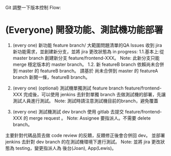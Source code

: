 Git 調整一下版本控制 Flow:

# (Everyone) 開發功能、測試機功能部署

1. (every one) 新功能 feature branch/ 大範圍問題清單的QA Issues
   收到 jira 新功能需求，並創建新分支，並將 jira 更改狀態為 in progress:
   1.1.基本上:從 master branch 創建新分支 feature/frontend-XXX。
   Note: 此新分支只能 merge 穩定版本的 master branch。
   1.2. 新 featureB branch 依賴尚未合併到 master 的 featureB branch。
   請基於 尚未合併到 master 的 featureA branch  新開一條，featureB branch。

2.  (every one) (optional) 測試機單獨測試 feature branch
    feature/frontend-XXX 完成後，可以使用 jenkins 去針對單獨 branch 去做測試機的部署，先讓測試人員進行測試。
    Note: 測試時請注意測試機目前的branch，避免覆蓋

3. (every one) 測試機測試 dev branch
   使用 gitlab 去提交 feature/frontend-XXX  的 merge request 。
   Note: Assignee 要指派人。不需要 delete branch。

主要針對代碼品質去做 code review 的反饋，反饋修正後會合併回 dev。
並部署 jenkins 去針對 dev branch 的在測試機環境下進行測試。
Note: 並將 jira 更改狀態為 testing，變更指派人為 後台(Joan), App(Lewis)。
